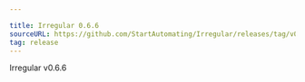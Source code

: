 ```yaml
---

title: Irregular 0.6.6
sourceURL: https://github.com/StartAutomating/Irregular/releases/tag/v0.6.6
tag: release
---
```

Irregular v0.6.6
